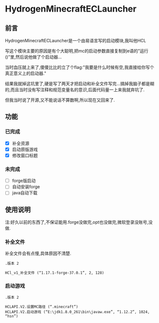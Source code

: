 # HydrogenMinecraftECLauncher
## 前言
HydrogenMinecraftECLauncher是一个由易语言写的启动模块,我叫他HCL

写这个模块主要的原因是有个大聪明,把mc的启动参数直接复制到e语的”运行()”里,然后说他做了个启动器…

当时血压就上来了,傻傻比比的立了个flag:"我要是什么时候有空,我直接给你写个真正意义上的启动器."

结果我就掉这坑里了,硬是写了两天才把启动和补全文件写完…搞掉我脑子都是糊的,而且当时没有写注释和规范变量名的意识,后面代码量一上来我就弃坑了.

但我当时说了开源,又不能说话不算数啊,所以现在又回来了.

## 功能
### 已完成
- [x] 补全资源
- [x] 启动原版游戏
- [x] 修改窗口标题
### 未完成
- [ ] forge版启动
- [ ] 自动安装forge
- [ ] java自动下载
## 使用说明
注:好久以前的东西了,不保证能用.forge没做完,opt也没做完,微软登录没账号,没做.

### 补全文件
补全文件会有点慢,具体原因不清楚.
~~~
.版本 2

HCl_v1_补全文件 (“1.17.1-forge-37.0.1”, 2, 128)
~~~

### 启动游戏
~~~
.版本 2

HCLAPI.V2.设置MC路径 (“.minecraft”)
HCLAPI.V2.启动游戏 (“E:\jdk1.8.0_261\bin\javaw.exe”, “1.12.2”, 1024, “hsn”)
~~~

